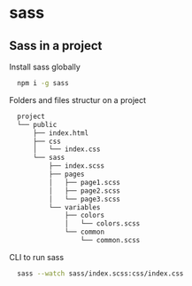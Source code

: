 # sass

## Sass in a project

Install sass globally

```bash
  npm i -g sass
```

Folders and files structur on a project

```bash
  project
  └── public
      ├── index.html
      ├── css
      │   └── index.css
      └── sass
          ├── index.scss
          ├── pages
          │   ├── page1.scss
          │   ├── page2.scss
          │   └── page3.scss
          └── variables
              ├── colors
              │   └── colors.scss
              └── common
                  └── common.scss
```

CLI to run sass 

```bash
  sass --watch sass/index.scss:css/index.css
```